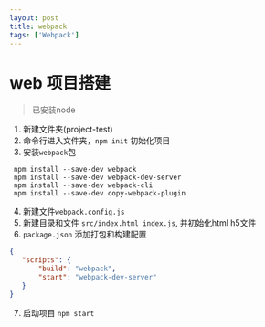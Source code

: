 ```yaml
---
layout: post
title: webpack
tags: ['Webpack']
---
```


# web 项目搭建

> 已安装node

1. 新建文件夹(project-test)
2. 命令行进入文件夹，`npm init` 初始化项目
3. 安装`webpack`包
```shell
 npm install --save-dev webpack
 npm install --save-dev webpack-dev-server
 npm install --save-dev webpack-cli
 npm install --save-dev copy-webpack-plugin
```
4. 新建文件`webpack.config.js`
5. 新建目录和文件 `src/index.html index.js`, 并初始化html h5文件
6. `package.json` 添加打包和构建配置
 ```json
 {
 	"scripts": {
 		"build": "webpack",
 		"start": "webpack-dev-server"
 	}
 }
 ```
7. 启动项目 `npm start`
